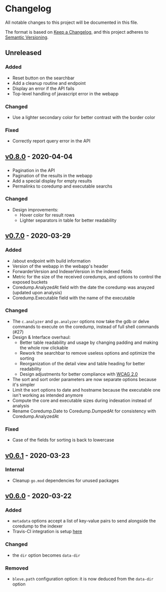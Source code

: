 # Changelog
All notable changes to this project will be documented in this file.

The format is based on [Keep a Changelog](https://keepachangelog.com/en/1.0.0/),
and this project adheres to [Semantic Versioning](https://semver.org/spec/v2.0.0.html).

## Unreleased
### Added
- Reset button on the searchbar
- Add a cleanup routine and endpoint
- Display an error if the API fails
- Top-level handling of javascript error in the webapp
### Changed
- Use a lighter secondary color for better contrast with the border color
### Fixed
- Correctly report query error in the API

## [v0.8.0](https://github.com/elwinar/rcoredump/releases/tag/v0.8.0) - 2020-04-04
###
- Pagination in the API
- Pagination of the results in the webapp
- Add a special display for empty results
- Permalinks to coredump and executable searchs
### Changed
- Design improvements:
	- Hover color for result rows
	- Lighter separators in table for better readability

## [v0.7.0](https://github.com/elwinar/rcoredump/releases/tag/v0.7.0) - 2020-03-29
### Added
- /about endpoint with build information
- Version of the webapp in the webapp's header
- ForwarderVersion and IndexerVersion in the indexed fields
- Metric for the size of the received coredumps, and options to control the exposed buckets
- Coredump.AnalyzedAt field with the date the coredump was anayzed (updated upon analysis)
- Coredump.Executable field with the name of the executable
### Changed
- The `c.analyzer` and `go.analyzer` options now take the gdb or delve commands to execute on the coredump, instead of full shell commands (#27)
- Design & Interface overhaul:
	- Better table readability and usage by changing padding and making the whole row clickable
	- Rework the searchbar to remove useless options and optimize the sorting
	- Reorganization of the detail view and table heading for better readability
	- Design adjustments for better compliance with [WCAG 2.0](https://www.w3.org/TR/WCAG20/)
- The sort and sort order parameters are now separate options because it's simpler
- Limit the sort options to date and hostname because the executable one isn't working as intended anymore
- Compute the core and executable sizes during indexation instead of analysis
- Rename Coredump.Date to Coredump.DumpedAt for consistency with Coredump.AnalyzedAt
### Fixed
- Case of the fields for sorting is back to lowercase

## [v0.6.1](https://github.com/elwinar/rcoredump/releases/tag/v0.6.1) - 2020-03-23
### Internal
- Cleanup `go.mod` dependencies for unused packages

## [v0.6.0](https://github.com/elwinar/rcoredump/releases/tag/v0.6.0) - 2020-03-22
### Added
- `metadata` options accept a list of key-value pairs to send alongside the coredump to the indexer
- Travis-CI integration is setup [here](https://travis-ci.org/github/elwinar/rcoredump)
### Changed
- the `dir` option becomes `data-dir`
### Removed
- `bleve.path` configuration option: it is now deduced from the `data-dir` option
